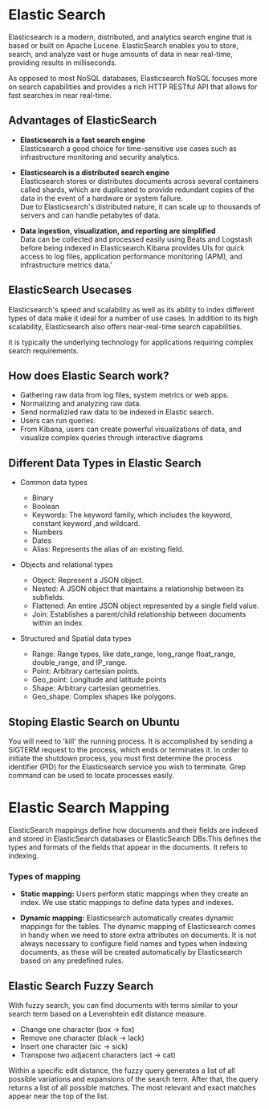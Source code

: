 # Elastic Search
Elasticsearch is a modern, distributed, and analytics search engine that is based or built on Apache Lucene. ElasticSearch enables you to store, search, and analyze vast or huge amounts of data in near real-time, providing results in milliseconds.
<br/>

As opposed to most NoSQL databases, Elasticsearch NoSQL focuses more on search capabilities and provides a rich HTTP RESTful API that allows for fast searches in near real-time.

## Advantages of ElasticSearch
- **Elasticsearch is a fast search engine** <br/>
Elasticsearch a good choice for time-sensitive use cases such as infrastructure monitoring and security analytics.

- **Elasticsearch is a distributed search engine<br/>**
Elasticsearch stores or distributes documents across several containers called shards, which are duplicated to provide redundant copies of the data in the event of a hardware or system failure. 
<br/>Due to Elasticsearch's distributed nature, it can scale up to thousands of servers and can handle petabytes of data.

- **Data ingestion, visualization, and reporting are simplified**<br/>
Data can be collected and processed easily using Beats and
Logstash before being indexed in Elasticsearch.Kibana provides UIs for quick access to log files, application performance monitoring (APM), and infrastructure metrics data.'

## ElasticSearch Usecases
Elasticsearch's speed and scalability as well as its ability to index different types of data make it ideal for a number of use cases. In addition to its high scalability, Elasticsearch also offers near-real-time search capabilities.<br/>

it is typically the underlying technology for applications requiring complex search
requirements.

## How does Elastic Search work?
- Gathering raw data from log files, system metrics or web apps.
- Normalizing and analyzing raw data.
- Send normalizied raw data to be indexed in Elastic search.
- Users can run queries.
- From Kibana,  users can create powerful visualizations of data, and visualize complex queries through interactive diagrams

## Different Data Types in Elastic Search
- Common data types
    - Binary
    - Boolean
    - Keywords: The keyword family, which includes the keyword, constant keyword ,and wildcard.
    - Numbers
    - Dates
    - Alias: Represents the alias of an existing field.

- Objects and relational types
    - Object: Represent a JSON object.
    - Nested: A JSON object that maintains a relationship between its subfields.
    - Flattened: An entire JSON object represented by a single field value.
    - Join: Establishes a parent/child relationship between documents within an index.

- Structured and Spatial data types
    - Range: Range types, like date_range, long_range float_range, double_range, and IP_range.
    - Point: Arbitrary cartesian points.
    - Geo_point: Longitude and latitude points
    - Shape: Arbitrary cartesian geometries.
    - Geo_shape: Complex shapes like polygons.

## Stoping Elastic Search on Ubuntu
You will need to 'kill' the running process. It is accomplished by sending a SIGTERM request to the process, which ends or terminates it. In order to initiate the shutdown process, you must first determine the process identifier (PID) for the Elasticsearch service you wish to terminate. Grep command can be used to locate processes easily.

# Elastic Search Mapping
ElasticSearch mappings define how documents and their fields are indexed and stored in ElasticSearch databases or ElasticSearch DBs.This defines the types and formats of the fields that appear in the documents. It refers to indexing.
<br/>

### Types of mapping
- **Static mapping:** Users perform static mappings when they create an index. We use static mappings to define data types and indexes.

- **Dynamic mapping:** Elasticsearch automatically creates dynamic mappings for the tables. The dynamic mapping of Elasticsearch comes in handy when we need to store extra attributes on documents. It is not always necessary to configure field names and types when indexing documents, as these will be created automatically by Elasticsearch based on any predefined rules.


## Elastic Search Fuzzy Search
With fuzzy search, you can find documents with terms similar to your search term based on a Levenshtein edit distance measure.
- Change one character (box → fox)
- Remove one character (black → lack)
- Insert one character (sic → sick)
- Transpose two adjacent characters (act → cat)

Within a specific edit distance, the fuzzy query generates a list of all possible variations and expansions of the search term. After that, the query returns a list of all possible matches. The most relevant and exact matches appear near the top of the list.